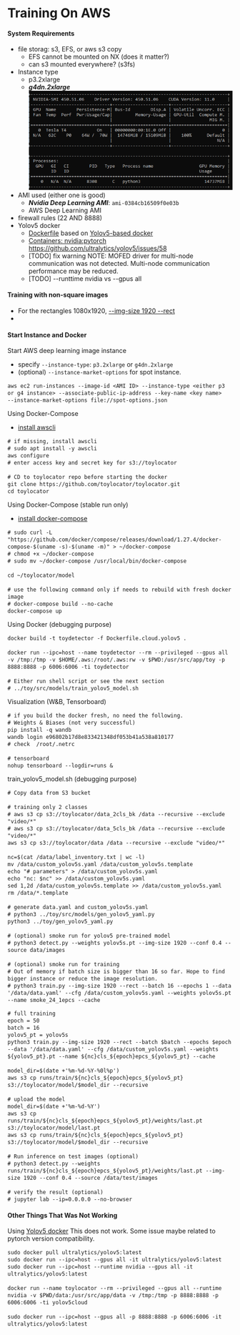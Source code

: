 
# Training On AWS

#### System Requirements 
- file storag: s3, EFS, or aws s3 copy  
	- EFS cannot be mounted on NX (does it matter?)
	- can s3 mounted everywhere? (s3fs)
- Instance type
	- p3.2xlarge
	- ***g4dn.2xlarge***
	![](g4dn.2xlarge.png)
- AMI used (either one is good)
	- ***Nvidia Deep Learning AMI***:  `ami-0384cb16509f0e03b`
	- AWS Deep Learning AMI
- firewall rules (22 AND 8888)
- Yolov5 docker 
	- [Dockerfile](Dockerfile.cloud.yolov5) based on [Yolov5-based docker](https://github.com/ultralytics/yolov5/blob/master/Dockerfile)
	- [Containers: nvidia:pytorch](https://ngc.nvidia.com/catalog/containers/nvidia:pytorch/layers)
https://github.com/ultralytics/yolov5/issues/58
	- [TODO] fix warning 
NOTE: MOFED driver for multi-node communication was not detected.
      Multi-node communication performance may be reduced.
	- [TODO] --runttime nvidia vs --gpus all

#### Training with non-square images 
- For the rectangles 1080x1920, [--img-size 1920 --rect](https://github.com/ultralytics/yolov5/issues/700) 
- 

#### Start Instance and Docker
Start AWS deep learning image instance 
- specify `--instance-type`: `p3.2xlarge` or `g4dn.2xlarge` 
- (optional) `--instance-market-options` for spot instance. 
```
aws ec2 run-instances --image-id <AMI ID> --instance-type <either p3 or g4 instance> --associate-public-ip-address --key-name <key name> 
--instance-market-options file://spot-options.json 
```

Using Docker-Compose  
- [install awscli](https://docs.aws.amazon.com/cli/latest/userguide/install-cliv2-linux.html#cliv2-linux-install)
```
# if missing, install awscli 
# sudo apt install -y awscli 
aws configure
# enter access key and secret key for s3://toylocator 

# CD to toylocator repo before starting the docker
git clone https://github.com/toylocator/toylocator.git
cd toylocator 
```

Using Docker-Compose (stable run only)
- [install docker-compose](https://docs.docker.com/compose/install/) 
```
# sudo curl -L "https://github.com/docker/compose/releases/download/1.27.4/docker-compose-$(uname -s)-$(uname -m)" > ~/docker-compose
# chmod +x ~/docker-compose 
# sudo mv ~/docker-compose /usr/local/bin/docker-compose

cd ~/toylocator/model

# use the following command only if needs to rebuild with fresh docker image 
# docker-compose build --no-cache
docker-compose up
```

Using Docker (debugging purpose) 
```
docker build -t toydetector -f Dockerfile.cloud.yolov5 .

docker run --ipc=host --name toydetector --rm --privileged --gpus all -v /tmp:/tmp -v $HOME/.aws:/root/.aws:rw -v $PWD:/usr/src/app/toy -p 8888:8888 -p 6006:6006 -ti toydetector

# Either run shell script or see the next section 
# ../toy/src/models/train_yolov5_model.sh
```

Visualization (W&B, Tensorboard)
```
# if you build the docker fresh, no need the following. 
# Weights & Biases (not very successful)
pip install -q wandb  
wandb login e96802b17d8e833421348df053b41a538a810177
# check  /root/.netrc 

# tensorboard 
nohup tensorboard --logdir=runs & 

```

train_yolov5_model.sh (debugging purpose)
```
# Copy data from S3 bucket

# training only 2 classes  
# aws s3 cp s3://toylocator/data_2cls_bk /data --recursive --exclude "video/*"
# aws s3 cp s3://toylocator/data_5cls_bk /data --recursive --exclude "video/*"
aws s3 cp s3://toylocator/data /data --recursive --exclude "video/*"

nc=$(cat /data/label_inventory.txt | wc -l)
mv /data/custom_yolov5s.yaml /data/custom_yolov5s.template
echo "# parameters" > /data/custom_yolov5s.yaml
echo "nc: $nc" >> /data/custom_yolov5s.yaml
sed 1,2d /data/custom_yolov5s.template >> /data/custom_yolov5s.yaml
rm /data/*.template

# generate data.yaml and custom_yolov5s.yaml 
# python3 ../toy/src/models/gen_yolov5_yaml.py
python3 ../toy/gen_yolov5_yaml.py

# (optional) smoke run for yolov5 pre-trained model
# python3 detect.py --weights yolov5s.pt --img-size 1920 --conf 0.4 --source data/images

# (optional) smoke run for training 
# Out of memory if batch size is bigger than 16 so far. Hope to find bigger instance or reduce the image resolution. 
# python3 train.py --img-size 1920 --rect --batch 16 --epochs 1 --data '/data/data.yaml' --cfg /data/custom_yolov5s.yaml --weights yolov5s.pt --name smoke_24_1epcs --cache
```


```
# full training  
epoch = 50
batch = 16
yolov5_pt = yolov5s
python3 train.py --img-size 1920 --rect --batch $batch --epochs $epoch --data '/data/data.yaml' --cfg /data/custom_yolov5s.yaml --weights ${yolov5_pt}.pt --name ${nc}cls_${epoch}epcs_${yolov5_pt} --cache

model_dir=$(date +'%m-%d-%Y-%0l%p') 
aws s3 cp runs/train/${nc}cls_${epoch}epcs_${yolov5_pt} s3://toylocator/model/$model_dir --recursive

# upload the model
model_dir=$(date +'%m-%d-%Y')
aws s3 cp runs/train/${nc}cls_${epoch}epcs_${yolov5_pt}/weights/last.pt s3://toylocator/model/last.pt
aws s3 cp runs/train/${nc}cls_${epoch}epcs_${yolov5_pt} s3://toylocator/model/$model_dir --recursive

# Run inference on test images (optional)
# python3 detect.py --weights runs/train/${nc}cls_${epoch}epcs_${yolov5_pt}/weights/last.pt --img-size 1920 --conf 0.4 --source /data/test/images

# verify the result (optional)
# jupyter lab --ip=0.0.0.0 --no-browser 
```

#### Other Things That Was Not Working
Using [Yolov5 docker](https://github.com/ultralytics/yolov5/wiki/Docker-Quickstart)  This does not work. Some issue maybe related to pytorch version compatibility. 
```
sudo docker pull ultralytics/yolov5:latest
sudo docker run --ipc=host --gpus all -it ultralytics/yolov5:latest
sudo docker run --ipc=host --runtime nvidia --gpus all -it ultralytics/yolov5:latest

docker run --name toylocator --rm --privileged --gpus all --runtime nvidia -v $PWD/data:/usr/src/app/data -v /tmp:/tmp -p 8888:8888 -p 6006:6006 -ti yolov5cloud

sudo docker run --ipc=host --gpus all -p 8888:8888 -p 6006:6006 -it ultralytics/yolov5:latest

```


